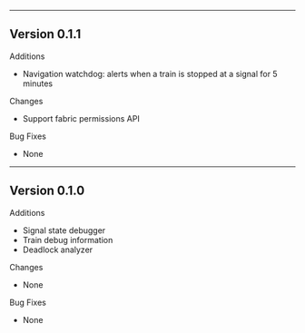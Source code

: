 ------------------------------------------------------
Version 0.1.1
------------------------------------------------------
Additions
- Navigation watchdog: alerts when a train is stopped at a signal for 5 minutes

Changes
- Support fabric permissions API

Bug Fixes
- None

------------------------------------------------------
Version 0.1.0
------------------------------------------------------
Additions
- Signal state debugger
- Train debug information
- Deadlock analyzer

Changes
- None

Bug Fixes
- None
